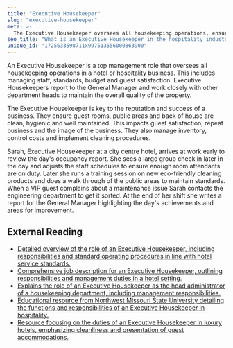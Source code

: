 ```yaml
---
title: "Executive Housekeeper"
slug: "executive-housekeeper"
meta: >-
  The Executive Housekeeper oversees all housekeeping operations, ensuring cleanliness and maintenance standards in hotels, restaurants, cafes, and bars are met.
seo_title: "What is an Executive Housekeeper in the hospitality industry?"
unique_id: "1725633598711x997513556000863900"
---
```


An Executive Housekeeper is a top management role that oversees all housekeeping operations in a hotel or hospitality business. This includes managing staff, standards, budget and guest satisfaction. Executive Housekeepers report to the General Manager and work closely with other department heads to maintain the overall quality of the property.

The Executive Housekeeper is key to the reputation and success of a business. They ensure guest rooms, public areas and back of house are clean, hygienic and well maintained. This impacts guest satisfaction, repeat business and the image of the business. They also manage inventory, control costs and implement cleaning procedures.

Sarah, Executive Housekeeper at a city centre hotel, arrives at work early to review the day's occupancy report. She sees a large group check in later in the day and adjusts the staff schedules to ensure enough room attendants are on duty. Later she runs a training session on new eco-friendly cleaning products and does a walk through of the public areas to maintain standards. When a VIP guest complains about a maintenance issue Sarah contacts the engineering department to get it sorted. At the end of her shift she writes a report for the General Manager highlighting the day's achievements and areas for improvement.

## External Reading

- [Detailed overview of the role of an Executive Housekeeper, including responsibilities and standard operating procedures in line with hotel service standards.](https://www.myskillsfuture.gov.sg/content/student/en/preu/world-of-work/occupation/occupation-detail.Executive%20Housekeeper-9387.html)
- [Comprehensive job description for an Executive Housekeeper, outlining responsibilities and management duties in a hotel setting.](https://setupmyhotel.com/job-description-for-hotels/housekeeping-job-description/executive-housekeeper-ehk-job-description/)
- [Explains the role of an Executive Housekeeper as the head administrator of a housekeeping department, including management responsibilities.](https://ca.indeed.com/career-advice/finding-a-job/what-does-an-executive-housekeeper-do)
- [Educational resource from Northwest Missouri State University detailing the functions and responsibilities of an Executive Housekeeper in hospitality.](https://careertraining.nwmissouri.edu/training-programs/executive-housekeeper/)
- [Resource focusing on the duties of an Executive Housekeeper in luxury hotels, emphasizing cleanliness and presentation of guest accommodations.](https://hospitality-staffing.agency/job/executive-housekeeper/)
